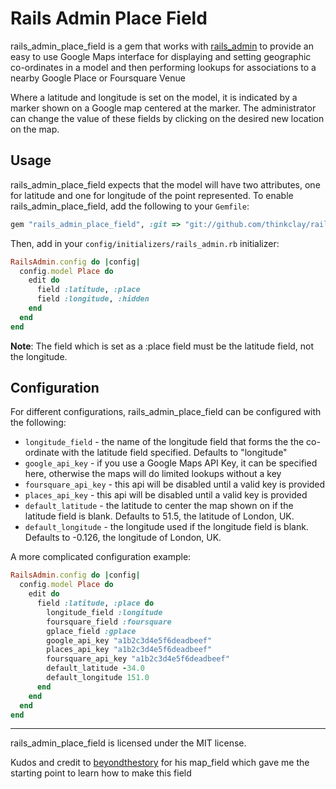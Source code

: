 # Rails Admin Place Field

rails_admin_place_field is a gem that works with [rails_admin](https://github.com/sferik/rails_admin) to provide an easy to use Google Maps interface for displaying and setting geographic co-ordinates in a model and then performing lookups for associations to a nearby Google Place or Foursquare Venue

Where a latitude and longitude is set on the model, it is indicated by a marker shown on a Google map centered at the marker. The administrator can change the value of these fields by clicking on the desired new location on the map.


## Usage

rails_admin_place_field expects that the model will have two attributes, one for latitude and one for longitude of the point represented. To enable rails_admin_place_field, add the following to your `Gemfile`:

```ruby
gem "rails_admin_place_field", :git => "git://github.com/thinkclay/rails_admin_place_field.git"
```

Then, add in your `config/initializers/rails_admin.rb` initializer:

```ruby
RailsAdmin.config do |config|
  config.model Place do
    edit do
      field :latitude, :place
      field :longitude, :hidden
    end
  end
end
```

**Note**: The field which is set as a :place field must be the latitude field, not the longitude.


## Configuration

For different configurations, rails_admin_place_field can be configured with the following:

- `longitude_field` - the name of the longitude field that forms the the co-ordinate with the latitude field specified. Defaults to "longitude"
- `google_api_key` - if you use a Google Maps API Key, it can be specified here, otherwise the maps will do limited lookups without a key
- `foursquare_api_key` - this api will be disabled until a valid key is provided
- `places_api_key` - this api will be disabled until a valid key is provided
- `default_latitude` - the latitude to center the map shown on if the latitude field is blank. Defaults to 51.5, the latitude of London, UK.
- `default_longitude` - the longitude used if the longitude field is blank. Defaults to -0.126, the longitude of London, UK.

A more complicated configuration example:

```ruby
RailsAdmin.config do |config|
  config.model Place do
    edit do
      field :latitude, :place do
        longitude_field :longitude
        foursquare_field :foursquare
        gplace_field :gplace
        google_api_key "a1b2c3d4e5f6deadbeef"
        places_api_key "a1b2c3d4e5f6deadbeef"
        foursquare_api_key "a1b2c3d4e5f6deadbeef"
        default_latitude -34.0
        default_longitude 151.0
      end
    end
  end
end
```

-------
rails_admin_place_field is licensed under the MIT license.

Kudos and credit to [beyondthestory](https://github.com/beyondthestory/rails_admin_map_field) for his map_field which gave me the starting point to learn how to make this field